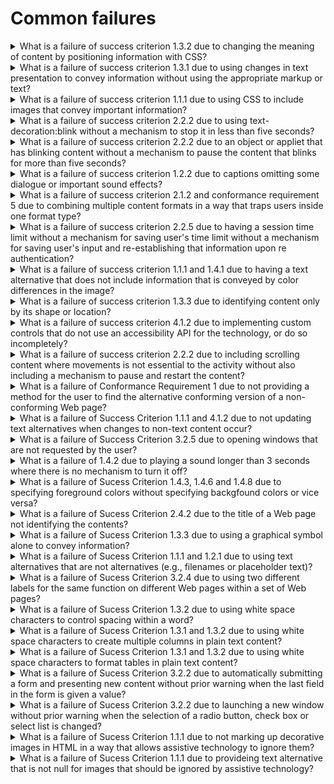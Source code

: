 # Common failures

<details>
  <summary>What is a failure of success criterion 1.3.2 due to changing the meaning of content by positioning information with CSS?</summary>

The describes the failure condition that results when CSS, rather than structural markup, is used to modify the visual layout of the content, and the modified layout changes the meaning of the content. Using the positioningproperties of CSS2, content may be displayed at any position on the user's viewport. The order in which items appear on a screen may be different than the order they are found in the source document. Assistive technologies rely on the source code or other programmatically determined order to render the content in the correct sequence. Thus, it is important not to rely on CSS to programmatically determined reading order.

**Procedure:**

1. Remove the style infromation from the document or turn off use of style sheets in the user agent.
2. Check that the reading order of the contnent is correct and the meaning of the content is preserved.

[More >>](https://www.w3.org/WAI/WCAG22/Techniques/failures/F1)

</details>

<details>
  <summary>What is a failure of success criterion 1.3.1 due to using changes in text presentation to convey information without using the appropriate markup or text?</summary>

The failure occurs when a change in the appearance of text conveys meaning without using appropriate semantic markup. This failure also applies to images of text that are not enclosed in the appropriate semantic markup.

**Procedure:**

1. For images of text:

- Check if any images of text are used to convey structural information of the document.
- Check that the proper semantic structure (e.g., HTML headings) is used with the text to convey the information.

2. For styled text that conveys information:

- Check if there is any styled text that conveys structural information.
- Check that in addition to styling, the proper semantic structure is used with the text to convey the information.

[More >>](https://www.w3.org/WAI/WCAG22/Techniques/failures/F2)

</details>

<details>
  <summary>What is a failure of success criterion 1.1.1 due to using CSS to include images that convey important information?</summary>

The CSS background image property provides a way to include images in the document with CSS without any reference in the HTML code. The CSS background-image property was designed for decorative purposes and it is not possible to associate text alternative with images that are included via CSS. Text alternatives are necessary for people who cannot see images that convey important information. Therefore, it is a failure to use this property to add images to convey important information. This failure would apply equally in a case where the background image was declared in the HTML style attribute, as well as in a case where the background image declaration was created dynamically in a client script.

**Procedure:**

1. Examine all images added to the content via CSS, HTML style attributes, or dynamically in script as background images.
2. Check that the images do not convey important information.
3. If an image does convey important information, the information is provided to assistive technologies and is also available when the CSS image is not displayed.

[More >>](https://www.w3.org/WAI/WCAG22/Techniques/failures/F3)

</details>

<details>
  <summary>What is a failure of success criterion 2.2.2 due to using text-decoration:blink without a mechanism to stop it in less than five seconds?</summary>

CSS defines the blink value for the text-decoration property. When used, it causes any text in elements with this property to blink at a predetermined rate. This cannot be interrupted by the user, nor can it be disabled as a user agent preference. The blinking continues as long as the page is displayed. Therefore, content that uses text-decoration:blink fails the Success Criterion because blinking can continue for more than five seconds.

**Procedure:**

1. Examine inline styles, internal stylesheets, and external stylesheets for the text-decoration property with a value of blink.
2. If the property is used, determine if the ID class, or element identified by selectors on which this property is defined are used in the document.

[More >>](https://www.w3.org/WAI/WCAG22/Techniques/failures/F4)

</details>

<details>
  <summary>What is a failure of success criterion 2.2.2 due to an object or appliet that has blinking content without a mechanism to pause the content that blinks for more than five seconds?</summary>

When content that is rendered by a plug-in or contained in an applet blinks, there may be no way for the user agent to pause the blinking. If neither the plug-in, applet, nor the content itself provides a mechanism to pause the content the user may not have sufficient time to read the content between blinks or it may be so distracting that the user will not be able to read other content on the page.

**Procedure:**

1. Determine if the content continues to blink for longer than 5 seconds.
2. Determine if there is a means to pause the blinking content.

[More >>](https://www.w3.org/WAI/WCAG22/Techniques/failures/F7)

</details>

<details>
  <summary>What is a failure of success criterion 1.2.2 due to captions omitting some dialogue or important sound effects?</summary>

This describes a failure condition for all techniques involving captions. If the "caption" does not include all of the dialogue (eigher verbatim or in essence) as well as all important sounds then the 'Captions' are not real captions.

**Procedure:**

1. View the material with captioning turned on.
2. Check that all dialogue is accompanied by a caption.
3. Check that all important sounds are captioned.

[More >>](https://www.w3.org/WAI/WCAG22/Techniques/failures/F8)

</details>

<details>
  <summary>What is a failure of success criterion 2.1.2 and conformance requirement 5 due to combining multiple content formats in a way that traps users inside one format type?</summary>

When content includes miltiple formats, one or more user agent or plug-ins are often needed in order to successfully present the content to users. For example, a page that includes HTML, SVG, SMIL and XFroms may require a browser to load as many as three different plug-ins in order for a user to successfully interact with the content. Some plug-ins create a common situation in which the keyboard focus can become "stuck" in a plug-in, leaving a keyboard-only user with no way to return to the other content.

**Procedure:**

1. Using a keyboard, navigate through the content.
2. Check to see that the keyboard focus is not "trapped" and it is possible to move keyboard focus out of the plug-in content without closing the user agent or restarting the system.

[More >>](https://www.w3.org/WAI/WCAG22/Techniques/failures/F10)

</details>

<details>
  <summary>What is a failure of success criterion 2.2.5 due to having a session time limit without a mechanism for saving user's time limit without a mechanism for saving user's input and re-establishing that information upon re authentication?</summary>

Web servers that require user authentication usually have a session mechanism in which a session times out after a period of inactivity from the user. This is sometimes done for security reasons, to protect users who are assumed to have left their computer expsed in a state where someone could do something harmful to them such as transfer bank funds or make an unauthorized purchase. Users with disabilities may actually still be working to complete the form as it may take them longer to complete the form than would normally be expected Upon re-authentication, if the state of users' sessions are not restored, including all data that had been previously entered into the form, they will have to start over. And for these users, it is likely that the session will time out again before they can complete the form. This sets up a situation where a user who needs more time to complete the form can never complete it.

**Procedure:**

1. Provide user input as required but allow the session to time out, then submit the form.
2. When requested, re-authenticate with the server.
3. Determine if the function is performed using the previously submitted data.

[More >>](https://www.w3.org/WAI/WCAG22/Techniques/failures/F12)

</details>

<details>
  <summary>What is a failure of success criterion 1.1.1 and 1.4.1 due to having a text alternative that does not include information that is conveyed by color differences in the image?</summary>

The objective of this technique is to describe the failure that occurs when an image uses color differences to convey information, but the text alternative for the image does not convey that information. This can cause problems for people who are blind or colorblind because they will not be able to perceive the information conveyed by the color differences.

**Procedure:**

1. Check that the information conveyed by color differences is not included in the text alternative for the image.

[More >>](https://www.w3.org/WAI/WCAG22/Techniques/failures/F13)

</details>

<details>
  <summary>What is a failure of success criterion 1.3.3 due to identifying content only by its shape or location?</summary>

The objective of this technique is to show how indentifying content only by its visual shape or location makes content difficult to understand and operate. When only visual identification or location is used, users with visual disabilities may find it difficult to locate content since they cannot see the screen or may perceive only a small portion of the screen at one time. Also, location of content can vary if page layout varies due to variations in font, window, or screen size.

**Procedure:**

1. Examine the Web page for textual references to content within the Web page.
2. Check that the references do not rely on only the visual shape or location of the content.

[More >>](https://www.w3.org/WAI/WCAG22/Techniques/failures/F14)

</details>

<details>
  <summary>What is a failure of success criterion 4.1.2 due to implementing custom controls that do not use an accessibility API for the technology, or do so incompletely?</summary>

When standard controls from accessible technologies are used, they usually are programmed in a way that uses and supports the accessibility API. However, when custom controls are created, it is up to the control's author to ensure that the control is correctly exposed to users via the platform's accessibility API. If this is not done, then assistive technologies will not be able to understand what the control is or how to operate it or may not even know of its existence.

**Procedure:**

1. Using the accessibility checker for the technology (or if that is not available, inspect the code using a browser's developer tools, or test with an assistive technology), check the controls to see if they support the accessibility API.

[More >>](https://www.w3.org/WAI/WCAG22/Techniques/failures/F15)

</details>

<details>
  <summary>What is a failure of success criterion 2.2.2 due to including scrolling content where movements is not essential to the activity without also including a mechanism to pause and restart the content?</summary>

In this failure technique, there is moving or scrolling content that cannot be paused and resumed by users. In this case, some users with low vision or congnitive disabilities will not be able to perceive the content.

**Procedure:**

1. Check that a mechanism is provided in the Web page or user agent to pause moving or scrolling content.
2. Use the puse mechanism to pause the moving or scrolling content.
3. Check that the moving or scrolling has stopped and does not restart by itself.
4. Check that a mechanism is provided in the Web page or user agent to restart the paused content.
5. Use the restart mechanism provided to restart the moving content.
6. Check that the movement or scrolling has resumed from the point where it was stopped.

[More >>](https://www.w3.org/WAI/WCAG22/Techniques/failures/F16)

</details>

<details>
  <summary>What is a failure of Conformance Requirement 1 due to not providing a method for the user to find the alternative conforming version of a non-conforming Web page?</summary>

This failure technique describes the situation in which an alternate, conforming version of the content is provided, but there is no direct way for a user to tell that it is available or where to find it. Such content fails the Success Criterion because the user cannot find the conforming version.

**Procedure:**

1. Identify a nonconforming page that has an alternative conforming version.
2. Determine if the nonconforming page provides a link to the conforming version.

[More >>](https://www.w3.org/WAI/WCAG22/Techniques/failures/F19)

</details>

<details>
  <summary>What is a failure of Success Criterion 1.1.1 and 4.1.2 due to not updating text alternatives when changes to non-text content occur?</summary>

This objective of this failure conditions is to address situations where the non-text content is updated, but the text alternative is not updated at the same time. If the text in the text alternative cannot still be used in place of the non-text content without losing information or function, then it fails because it is no longer a text alternative for the non-text content.

**Procedure:**

1. Check each text alternative to see if it is describing content other than the currently displayed non text content.

[More >>](https://www.w3.org/WAI/WCAG22/Techniques/failures/F20)

</details>

<details>
  <summary>What is a failure of Success Criterion 3.2.5 due to opening windows that are not requested by the user?</summary>

Failure due to opening new windows when the user does not expect them. New windows take the focus away from what the user is reading or doing. This is fine when the user has intacted with a piece of User Interface and expects to get a new window, such as an options dialogue. The failure comes when pop-ups appear unexpectedly.

**Procedure:**

1. Load the Web page.
2. Check if new (additional) windows open.
3. Find every actionalbe lement, such as links and buttons, in the Web page.
4. Activate each element.
5. Check if activation the element opens a new window.
6. Check if elements that open new windows have associated text saying that will happen. The text can be displayed in the link, or available through a hidden association such as an HTML title attribute.

[More >>](https://www.w3.org/WAI/WCAG22/Techniques/failures/F22)

</details>

<details>
  <summary>What is a failure of 1.4.2 due to playing a sound longer than 3 seconds where there is no mechanism to turn it off?</summary>

This describes a failure condition for Success Criteria involving sound. If sound does not turn off automatically within 3 seconds and there is no way to turn the sound off, independently from the overall system volume level, then Success Criterion 1.4.2 would not be met. The sound would fall within this failure condition.

**Procedure:**

1. Check tat there is a mechanism, independent from the overall system volume control, to turn off any sound that plays automatically for more than three seconds.

[More >>](https://www.w3.org/WAI/WCAG22/Techniques/failures/F23)

</details>

<details>
  <summary>What is a failure of Sucess Criterion 1.4.3, 1.4.6 and 1.4.8 due to specifying foreground colors without specifying backgfound colors or vice versa?</summary>

Users with vision loss or congnitive, language and learning challenges often prefer specific foreground and background color combinations. In some cases, individuals with low vision will find it much easier to see a Web page that has white text on a back background, and they may have set their user agent to present this contrast. Many user agent make it possible for users to choose apreference about the foreground or background colors they would like to see without overriding all author-specified styles. This makes it possible for users to view pages where colors have not been specified by the author in their preferred color combination.

**Procedure:**

1. Examine the code of the Web page.
2. Check to see if an author-specified foreground color is present.
3. Check to see if an author-specified background color is present.

[More >>](https://www.w3.org/WAI/WCAG22/Techniques/failures/F24)

</details>

<details>
  <summary>What is a failure of Sucess Criterion 2.4.2 due to the title of a Web page not identifying the contents?</summary>

This describes a failure condition when the Web page has a title, but the title does not identify the contents or purpose of the Web page.

**Procedure:**

1. Check whether the title of each Web page identifies the contents or purpose of the Web page.

[More >>](https://www.w3.org/WAI/WCAG22/Techniques/failures/F25)

</details>

<details>
  <summary>What is a failure of Sucess Criterion 1.3.3 due to using a graphical symbol alone to convey information?</summary>

The objective of this technique is to show how using a graphical symbol to convey information can make content difficult to comprehend. A graphical symbol may be an image, an image of text or a pictorial or decorative character symbol which imparts information nonverbally. Examples of graphical symbols include an image of a red circle with a line through it a 'smiley' face, or a glyph which represents a check mark, arrow, or other symbol but is not the character with that meaning.

**Procedure:**

1. Check whether there are other means to determine the information conveyed by the non-text marks.

[More >>](https://www.w3.org/WAI/WCAG22/Techniques/failures/F26)

</details>

<details>
  <summary>What is a failure of Sucess Criterion 1.1.1 and 1.2.1 due to using text alternatives that are not alternatives (e.g., filenames or placeholder text)?</summary>

This describes a failure condition for all techniques involving text alternatives. If the text in the "text alternative" connot be used in place of the non-text content without losing information or function then alternative to the non-text content.

**Procedure:**

1. Check each text alternative to see if it is not actually a text alternative for the non-text content.

[More >>](https://www.w3.org/WAI/WCAG22/Techniques/failures/F30)

</details>

<details>
  <summary>What is a failure of Sucess Criterion 3.2.4 due to using two different labels for the same function on different Web pages within a set of Web pages?</summary>

Components that have the same function in different Web pages are more easily recognized if they are labeled consistently. If the naming is not consistent, some users may get confused.

**Procedure:**

1. In a set of Web pages, find components with the same function that are repeated in miltiple Web pages.
2. For each component with the same function found in step #1, check that the naming is consistent.

[More >>](https://www.w3.org/WAI/WCAG22/Techniques/failures/F31)

</details>

<details>
  <summary>What is a failure of Sucess Criterion 1.3.2 due to using white space characters to control spacing within a word?</summary>

The objective of this technique is to describe how using white space characters, such as space, tab, line break, or carriage return, to format individual words visually can be a failure to present meaningful sequences properly. When blank caracters are inserted to control letter spacing within a word, they may change the interpretation of the word or cause it not to be programmatically recognized as a single word.

**Procedure:**

1. Check wheter any words in the text of the content contain white space characters.

[More >>](https://www.w3.org/WAI/WCAG22/Techniques/failures/F32)

</details>

<details>
  <summary>What is a failure of Sucess Criterion 1.3.1 and 1.3.2 due to using white space characters to create multiple columns in plain text content?</summary>

The objective of this technique is to describe how using white space characters, such as space, tab, line break, or carriage return, to format columns of data in text content is a failure to use structure properly. Assistive technologies will interpret content in the reading order of the current language. Using white space characters to create multiple columns does not provide the information in a natural reading order. Thus, the assistive technology user will not be presented with the information in an understandable manner.

**Procedure:**

1. Examine the document for data or information presented in columnar format.
2. Check whether the columns are created using white space characters to lay out the information.

[More >>](https://www.w3.org/WAI/WCAG22/Techniques/failures/F33)

</details>

<details>
  <summary>What is a failure of Sucess Criterion 1.3.1 and 1.3.2 due to using white space characters to format tables in plain text content?</summary>

The objective of this technique is to describe how using white space characters, such as space, tab, line break, or carriage return, to format tables in text content is a failure to use structure properly. When tables are created in this manner there is no way to indicate that a cell is intended to be a header cell, no way to associate the table header cells with the table data cells, or to navigate directly to a particular cell in a table.

**Procedure:**

1. Examine the document for visually formatted tables.
2. Check whether the tables are created using white space characters to layout the tabular data.

[More >>](https://www.w3.org/WAI/WCAG22/Techniques/failures/F34)

</details>

<details>
  <summary>What is a failure of Sucess Criterion 3.2.2 due to automatically submitting a form and presenting new content without prior warning when the last field in the form is given a value?</summary>

Forms are frequently designed so that they submit automatically when the user has filled in all the fields, or when focus leaves the last field. There are two problems with this approach. First is that a disabled user who needs more context may move focus away from the field to the directions on how to fill in the form, or to other text, accidentally submitting the form. The other is that, with some form elements, the value of the field changes as each item is navigated with the keyboard again accidentally submitting the form. It is better to rely on the standard form behavior of the submit button and enter key.

**Procedure:**

1. Enter data in all fields on page starting at top.
2. Enter data in last fields and exit from it (tab out of it).
3. Check whether leaving the last field causes change of context.

[More >>](https://www.w3.org/WAI/WCAG22/Techniques/failures/F36)

</details>

<details>
  <summary>What is a failure of Sucess Criterion 3.2.2 due to launching a new window without prior warning when the selection of a radio button, check box or select list is changed?</summary>

This document describes a failure that occurs when changing the selection of a radio button, a check box or an item in a select list causes a new window to open. It is possible to use scription to create an input element that causes a change of context when the element is selected. Developers can instead use a sumbit button or clearly indicate the expected action.

**Procedure:**

1. Find each form in a page.
2. For each form control that is a radio button, check box or an item in a select list, check if changing the selection of the control launches a new window.
3. For each new window resulting from step 2, check if the user is warned in advance.

[More >>](https://www.w3.org/WAI/WCAG22/Techniques/failures/F37)

</details>

<details>
  <summary>What is a failure of Sucess Criterion 1.1.1 due to not marking up decorative images in HTML in a way that allows assistive technology to ignore them?</summary>

This describes a failure condition for text alternatives for images that should be ignored by AT. If there is no alte attribute at all assistive technologies are not able to ignore the non-text content. The alt attribute must be provided and have a null value to avoid a failure of this Success criterion.

**Procedure:**

1. Check whether the element has no role attribute or has a role attribute value that is not presentation.
2. Check whether the lement has no alt attribute or has an alt attribute with a value that is not null.

[More >>](https://www.w3.org/WAI/WCAG22/Techniques/failures/F38)

</details>

<details>
  <summary>What is a failure of Sucess Criterion 1.1.1 due to provideing text alternative that is not null for images that should be ignored by assistive technology?</summary>

This texhnique describes a failure condition for images that should be ignored by assistive technologies. A text alternative for an image should convey the meaning of the image. When an image is used for decoration, spacing or other purpose that is not part of the meaningful content in the page then the image has no meaning and should be ignored by assistive technologies.

**Procedure:**

1. Identify and img elements that are used for decoration, spacing or other purpose that is not part of the meaningful content in the page.
2. Check that the alt attribute for these elements is null.

[More >>](https://www.w3.org/WAI/WCAG22/Techniques/failures/F39)

</details>
